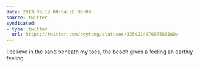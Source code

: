 ```yaml
---
date: 2013-05-19 00:54:58+00:00
source: twitter
syndicated:
- type: twitter
  url: https://twitter.com/roytang/statuses/335921487007580160/
---
```


I believe in the sand beneath my toes, the beach gives a feeling an earthly feeling